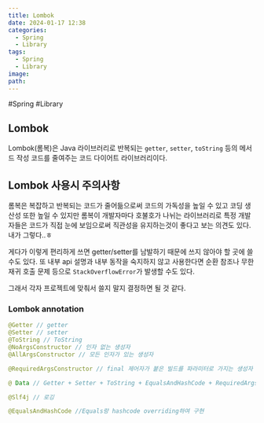 ```yaml
---
title: Lombok
date: 2024-01-17 12:38
categories:
  - Spring
  - Library
tags:
  - Spring
  - Library
image: 
path:
---
```

#Spring #Library 

## Lombok
Lombok(롬복)은 Java 라이브러리로 반복되는 `getter`, `setter`, `toString` 등의 메서드 작성 코드를 줄여주는 코드 다이어트 라이브러리이다.

## Lombok 사용시 주의사항
롬복은 복잡하고 반복되는 코드가 줄어듦으로써 코드의 가독성을 높일 수 있고 코딩 생산성 또한 높일 수 있지만 롬복이 개발자마다 호불호가 나뉘는 라이브러리로 특정 개발자들은 코드가 직접 눈에 보임으로써 직관성을 유지하는것이 좋다고 보는 의견도 있다. 내가 그렇다..ㅎ

게다가 이렇게 편리하게 쓰면 getter/setter를 남발하기 때문에 쓰지 않아야 할 곳에 쓸 수도 있다. 또 내부 api 설명과 내부 동작을 숙지하지 않고 사용한다면 순환 참조나 무한 재귀 호출 문제 등으로 `StackOverflowError`가 발생할 수도 있다.

그래서 각자 프로젝트에 맞춰서 쓸지 말지 결정하면 될 것 같다.

### Lombok annotation
```Java
@Getter // getter
@Setter // setter
@ToString // ToString
@NoArgsConstructor // 인자 없는 생성자
@AllArgsConstructor // 모든 인자가 있는 생성자

@RequiredArgsConstructor // final 제어자가 붙은 빌드를 파라미터로 가지는 생성자

@ Data // Getter + Setter + ToString + EqualsAndHashCode + RequiredArgsConstructor

@Slf4j // 로깅

@EqualsAndHashCode //Equals랑 hashcode overriding하여 구현
```